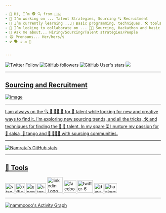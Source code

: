 ```yaml
---

- 👋 Hi, I’m 🕵️‍ 🔍 from 🇮🇳  
- 👀 I’m working on ... Talent Strategies, Sourcing 🔍 Recruitment
- 🌱 I’m currently learning ...🔰 Basic programming, techniques, 🛠️ tools 
- 💞️ I’m looking to collaborate on ... 👩‍💻 Sourcing, Hackathon and basic programming
- 💬 Ask me about... Hiring/Sourcing/Talent strategies/People 
- 😄 Pronouns... Her/hers/♀️
- 💕 🗣️ ☕ ⚖️ 🎨 


---
```

<img alt="Twitter Follow" src="https://img.shields.io/twitter/follow/nammmooo?color=yellow&logo=twitter&style=flat-square"> <img alt="GitHub followers" src="https://img.shields.io/github/followers/nammoooo?color=green&logo=github&style=flat-square"> <img alt="GitHub User's stars" src="https://img.shields.io/github/stars/nammoooo?color=red&logo=github&style=flat-square"> 
<a href="https://github.com/Meghna-DAS/github-profile-views-counter">
    <img src="https://komarev.com/ghpvc/?username=nammoooo">



---

## Sourcing and Recruitment
![image](https://user-images.githubusercontent.com/88934779/129579703-190eb716-93a9-4d42-94f8-8976e27cbe7c.png)



---

I am always on the 🔍 🏹 🕵️‍♀️ 🎯 for 🔆 talent while looking for new and creative ways to find it. I'm exploring new sourcing trends, and all the tricks, 🛠️ and techniques for finding the 🔆 💎 talent. In my spare ⏳ I nurture my passion for 💃 salsa, 💃 tango and 🔗 🧑‍🤝‍🧑 with sourcing communities.  

---

![Namrata's GitHub stats](https://github-readme-stats.vercel.app/api?username=nammoooo&show_icons=true&theme=github_dark)

---
🧰 Tools
---
<img src="https://cdn.worldvectorlogo.com/logos/stack-overflow.svg" alt="stack-overflow Logo" width="30" height="30"/>  <img src="https://cdn.worldvectorlogo.com/logos/office-2.svg" alt="office-2 Logo" width="30" height="30"/>  <img src="https://cdn.worldvectorlogo.com/logos/google-custom-search.svg" alt="google-custom-search Logo" width="30" height="30"/>  <img src="https://cdn.worldvectorlogo.com/logos/stack-exchange.svg" alt="stack-exchange Logo" width="30" height="30"/>  <img src="https://cdn.worldvectorlogo.com/logos/linkedin.svg" alt="linkedin Logo" width="50" height="50"/>  <img src="https://cdn.worldvectorlogo.com/logos/facebook-3.svg" alt="facebook-3 Logo" width="40" height="40"/>  <img src="https://cdn.worldvectorlogo.com/logos/twitter-6.svg" alt="twitter-6 Logo" width="50" height="40"/> <img src="https://cdn.worldvectorlogo.com/logos/devto.svg" alt="devto Logo" width="30" height="30"/> <img src="https://cdn.worldvectorlogo.com/logos/hackerrank.svg" alt="hackerrank Logo" width="40" height="30"/>

---

<a href="https://github.com/nammoooo/github-readme-activity-graph"><img alt="nammoooo's Activity Graph" src="https://activity-graph.herokuapp.com/graph?username=nammoooo&bg_color=0D1117&color=5BCDEC&line=5BCDEC&point=FFFFFF&hide_border=true" /></a>

<br/>
<br/>

<!---
nammoooo/nammoooo is a ✨ special ✨ repository because its `README.md` (this file) appears on your GitHub profile.
You can click the Preview link to take a look at your changes.




